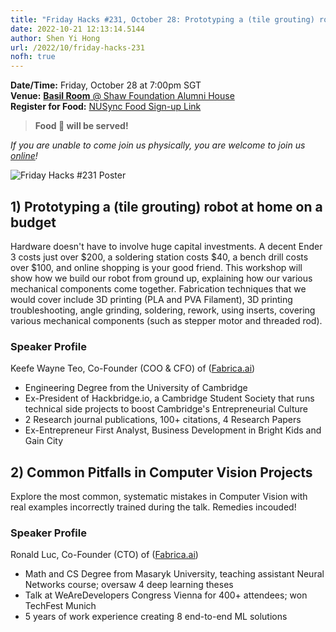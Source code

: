 ```yaml
---
title: "Friday Hacks #231, October 28: Prototyping a (tile grouting) robot at home on a budget and Common Pitfalls in Computer Vision Projects"
date: 2022-10-21 12:13:14.5144
author: Shen Yi Hong
url: /2022/10/friday-hacks-231
nofh: true
---
```


**Date/Time:** Friday, October 28 at 7:00pm SGT<br />
**Venue:** [**Basil Room** @ Shaw Foundation Alumni House](https://goo.gl/maps/V1U2CYeW4Ct6Hu6g9)<br />
**Register for Food:** [NUSync Food Sign-up Link](https://nus.campuslabs.com/engage/submitter/form/start/564291)<br />

> **Food 🍕 will be served!**

_If you are unable to come join us physically, you are welcome to join us [online](https://nus-sg.zoom.us/j/83482473723?pwd=TW5nWitzRFlhOWdLaEVKYlVGMjJDdz09)!_


<img src="/img/2022/fh/231.jpg" alt="Friday Hacks #231 Poster" /><br />

## 1) Prototyping a (tile grouting) robot at home on a budget

Hardware doesn't have to involve huge capital investments. A decent Ender 3 costs just over $200, a soldering station costs $40, a bench drill costs over $100, and online shopping is your good friend. This workshop will show how we build our robot from ground up, explaining how our various mechanical components come together. Fabrication techniques that we would cover include 3D printing (PLA and PVA Filament), 3D printing troubleshooting, angle grinding, soldering, rework, using inserts, covering various mechanical components (such as stepper motor and threaded rod).

### Speaker Profile

Keefe Wayne Teo, Co-Founder (COO & CFO) of ([Fabrica.ai](https://www.fabrica.ai/))

- Engineering Degree from the University of Cambridge
- Ex-President of Hackbridge.io, a Cambridge Student Society that runs technical side projects to boost Cambridge's Entrepreneurial Culture
- 2 Research journal publications, 100+ citations, 4 Research Papers
- Ex-Entrepreneur First Analyst, Business Development in Bright Kids and Gain City

## 2) Common Pitfalls in Computer Vision Projects

Explore the most common, systematic mistakes in Computer Vision with real examples incorrectly trained during the talk. Remedies incouded!

### Speaker Profile

Ronald Luc, Co-Founder (CTO) of ([Fabrica.ai](https://www.fabrica.ai/))

- Math and CS Degree from Masaryk University, teaching assistant Neural Networks course; oversaw 4 deep learning theses
- Talk at WeAreDevelopers Congress Vienna for 400+ attendees; won TechFest Munich
- 5 years of work experience creating 8 end-to-end ML solutions
